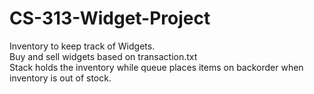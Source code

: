 # CS-313-Widget-Project
Inventory to keep track of Widgets.  
Buy and sell widgets based on transaction.txt  
Stack holds the inventory while queue places items on backorder when inventory is out of stock.

